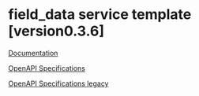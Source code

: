 # field_data service template \[version0.3.6\]

[Documentation](https://htmlpreview.github.io/?https://github.com/atlasH2020-templates/field_data/blob/version0.3.6/doc.html)

[OpenAPI Specifications](https://petstore.swagger.io?url=https://raw.githubusercontent.com/atlasH2020-templates/field_data/version0.3.6/field_data_oas.json)

[OpenAPI Specifications legacy](https://sensorsystems.iais.fraunhofer.de/doc/?url=https://raw.githubusercontent.com/atlasH2020-templates/field_data/version0.3.6/field_data_oas.json)  
